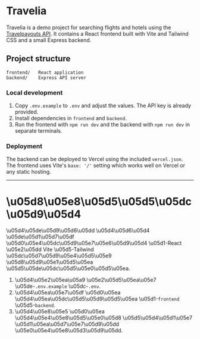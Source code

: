 # Travelia

Travelia is a demo project for searching flights and hotels using the [Travelpayouts API](https://travelpayouts.com/). It contains a React frontend built with Vite and Tailwind CSS and a small Express backend.

## Project structure

```
frontend/   React application
backend/    Express API server
```

### Local development

1. Copy `.env.example` to `.env` and adjust the values. The API key is already provided.
2. Install dependencies in `frontend` and `backend`.
3. Run the frontend with `npm run dev` and the backend with `npm run dev` in separate terminals.

### Deployment

The backend can be deployed to Vercel using the included `vercel.json`. The frontend uses Vite's `base: '/'` setting which works well on Vercel or any static hosting.

---

# \u05d8\u05e8\u05d5\u05d5\u05dc\u05d9\u05d4

\u05d4\u05de\u05d9\u05d6\u05dd \u05d4\u05d6\u05d4 \u05de\u05d1\u05d7\u05df \u05d0\u05e4\u05dc\u05d9\u05e7\u05e6\u05d9\u05d4 \u05d1-React \u05e2\u05dd Vite \u05d5-Tailwind \u05dc\u05d7\u05d9\u05e4\u05d5\u05e9 \u05d8\u05d9\u05e1\u05d5\u05ea \u05d5\u05de\u05dc\u05d5\u05e0\u05d5\u05ea.

1. \u05d4\u05e2\u05ea\u05a9 \u05e2\u05d5\u05ea\u05e7 \u05de-`.env.example` \u05dc-`.env`.
2. \u05d4\u05ea\u05e7\u05df \u05d0\u05ea \u05d4\u05ea\u05dc\u05d5\u05d9\u05d5\u05ea \u05d1-`frontend` \u05d5-`backend`.
3. \u05d4\u05e8\u05e5 \u05d0\u05ea \u05d4\u05e4\u05e8\u05d5\u05e0\u05d8 \u05d5\u05d4\u05d1\u05e7 \u05d1\u05ea\u05d7\u05e7\u05d9\u05dd \u05e0\u05e4\u05e8\u05d3\u05d9\u05dd.
